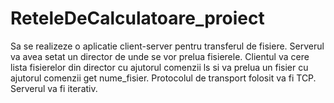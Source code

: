 # ReteleDeCalculatoare_proiect

Sa se realizeze o aplicatie client-server pentru transferul de fisiere. Serverul va avea setat un director
de unde se vor prelua fisierele. Clientul va cere lista fisierelor din director cu ajutorul comenzii ls si va
prelua un fisier cu ajutorul comenzii get nume_fisier. Protocolul de transport folosit va fi TCP. Serverul
va fi iterativ.
